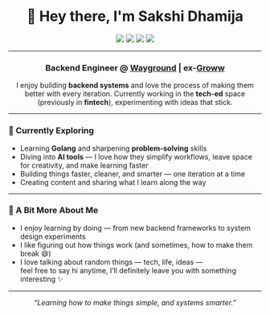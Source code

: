 <h1 align="center">🌱 Hey there, I'm Sakshi Dhamija</h1>

<p align="center">
  <a href="mailto:sakshidhamija15@gmail.com"><img src="https://img.shields.io/badge/Email-D14836?style=for-the-badge&logo=gmail&logoColor=white" /></a>
  <a href="https://www.linkedin.com/in/sakshi-dhamija/"><img src="https://img.shields.io/badge/LinkedIn-0077B5?style=for-the-badge&logo=linkedin&logoColor=white" /></a>
  <a href="https://twitter.com/Sakshi14391573"><img src="https://img.shields.io/badge/Twitter-1DA1F2?style=for-the-badge&logo=twitter&logoColor=white" /></a>
  <a href="https://sakshi-secrashi.medium.com/"><img src="https://img.shields.io/badge/Medium-000000?style=for-the-badge&logo=medium&logoColor=white" /></a>
</p>

---

<h3 align="center">Backend Engineer @ <a href="https://www.wayground.in">Wayground</a> | ex-<a href="https://groww.in">Groww</a></h3>

<p align="center">
I enjoy building <b> backend systems</b> and love the process of making them better with every iteration.  
Currently working in the <b>tech-ed</b> space (previously in <b>fintech</b>), experimenting with ideas that stick.
</p>

---

### 🧠 Currently Exploring
- Learning **Golang** and sharpening **problem-solving** skills  
- Diving into **AI tools** — I love how they simplify workflows, leave space for creativity, and make learning faster  
- Building things faster, cleaner, and smarter — one iteration at a time  
- Creating content and sharing what I learn along the way  

---

### 💭 A Bit More About Me
- I enjoy learning by doing — from new backend frameworks to system design experiments  
- I like figuring out how things work (and sometimes, how to make them break 😄)  
- I love talking about random things — tech, life, ideas —  
  feel free to say hi anytime, I’ll definitely leave you with something interesting ✨  


---

<p align="center"><i>“Learning how to make things simple, and systems smarter.”</i></p>
